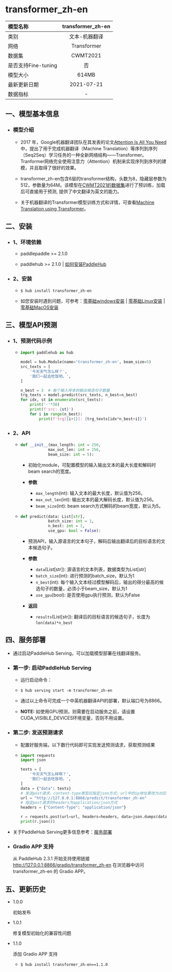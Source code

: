 # transformer_zh-en
|模型名称|transformer_zh-en|
| :--- | :---: |
|类别|文本-机器翻译|
|网络|Transformer|
|数据集|CWMT2021|
|是否支持Fine-tuning|否|
|模型大小|614MB|
|最新更新日期|2021-07-21|
|数据指标|-|

## 一、模型基本信息

- ### 模型介绍

  - 2017 年，Google机器翻译团队在其发表的论文[Attention Is All You Need](https://arxiv.org/abs/1706.03762)中，提出了用于完成机器翻译（Machine Translation）等序列到序列（Seq2Seq）学习任务的一种全新网络结构——Transformer。Tranformer网络完全使用注意力（Attention）机制来实现序列到序列的建模，并且取得了很好的效果。

  - transformer_zh-en包含6层的transformer结构，头数为8，隐藏层参数为512，参数量为64M。该模型在[CWMT2021的数据集](http://nlp.nju.edu.cn/cwmt-wmt)进行了预训练，加载后可直接用于预测, 提供了中文翻译为英文的能力。

  - 关于机器翻译的Transformer模型训练方式和详情，可查看[Machine Translation using Transformer](https://github.com/PaddlePaddle/PaddleNLP/tree/develop/examples/machine_translation/transformer)。

## 二、安装

- ### 1、环境依赖  

  - paddlepaddle >= 2.1.0

  - paddlehub >= 2.1.0    | [如何安装PaddleHub](../../../../docs/docs_ch/get_start/installation.rst)

- ### 2、安装

  - ```shell
    $ hub install transformer_zh-en
    ```

  - 如您安装时遇到问题，可参考：[零基础windows安装](../../../../docs/docs_ch/get_start/windows_quickstart.md)
 | [零基础Linux安装](../../../../docs/docs_ch/get_start/linux_quickstart.md) | [零基础MacOS安装](../../../../docs/docs_ch/get_start/mac_quickstart.md)

## 三、模型API预测

- ### 1、预测代码示例

  - ```python
    import paddlehub as hub

    model = hub.Module(name='transformer_zh-en', beam_size=5)
    src_texts = [
        '今天天气怎么样？',
        '我们一起去吃饭吧。',
    ]

    n_best = 3  # 每个输入样本的输出候选句子数量
    trg_texts = model.predict(src_texts, n_best=n_best)
    for idx, st in enumerate(src_texts):
        print('-'*30)
        print(f'src: {st}')
        for i in range(n_best):
            print(f'trg[{i+1}]: {trg_texts[idx*n_best+i]}')  
    ```

- ### 2、API

  - ```python
    def __init__(max_length: int = 256,
                max_out_len: int = 256,
                beam_size: int = 5):  
    ```

    - 初始化module，可配置模型的输入输出文本的最大长度和解码时beam search的宽度。

    - **参数**

      - `max_length`(int): 输入文本的最大长度，默认值为256。
      - `max_out_len`(int): 输出文本的最大解码长度，默认值为256。
      - `beam_size`(int): beam search方式解码的beam宽度，默认为5。

  - ```python
    def predict(data: List[str],
                batch_size: int = 1,
                n_best: int = 1,
                use_gpu: bool = False):
    ```

    - 预测API，输入源语言的文本句子，解码后输出翻译后的目标语言的文本候选句子。

    - **参数**
      - `data`(List[str]): 源语言的文本列表，数据类型为List[str]
      - `batch_size`(int): 进行预测的batch_size，默认为1
      - `n_best`(int): 每个输入文本经过模型解码后，输出的得分最高的候选句子的数量，必须小于beam_size，默认为1
      - `use_gpu`(bool): 是否使用gpu执行预测，默认为False

    - **返回**
      - `results`(List[str]): 翻译后的目标语言的候选句子，长度为`len(data)*n_best`

## 四、服务部署

  - 通过启动PaddleHub Serving，可以加载模型部署在线翻译服务。

  - ### 第一步: 启动PaddleHub Serving

    - 运行启动命令：

    - ```shell
      $ hub serving start -m transformer_zh-en
      ```

    - 通过以上命令可完成一个中英机器翻译API的部署，默认端口号为8866。

    - **NOTE:** 如使用GPU预测，则需要在启动服务之前，请设置CUDA_VISIBLE_DEVICES环境变量，否则不用设置。

  - ### 第二步: 发送预测请求

    - 配置好服务端，以下数行代码即可实现发送预测请求，获取预测结果

    - ```python
      import requests
      import json

      texts = [
          '今天天气怎么样啊？',
          '我们一起去吃饭吧。',
      ]
      data = {"data": texts}
      # 发送post请求，content-type类型应指定json方式，url中的ip地址需改为对应机器的ip
      url = "http://127.0.0.1:8866/predict/transformer_zh-en"
      # 指定post请求的headers为application/json方式
      headers = {"Content-Type": "application/json"}

      r = requests.post(url=url, headers=headers, data=json.dumps(data))
      print(r.json())
      ```

  - 关于PaddleHub Serving更多信息参考：[服务部署](../../../../docs/docs_ch/tutorial/serving.md)

- ### Gradio APP 支持
  从 PaddleHub 2.3.1 开始支持使用链接 http://127.0.0.1:8866/gradio/transformer_zh-en 在浏览器中访问 transformer_zh-en 的 Gradio APP。

## 五、更新历史

* 1.0.0

  初始发布

* 1.0.1

  修复模型初始化的兼容性问题

* 1.1.0

  添加 Gradio APP 支持

  - ```shell
    $ hub install transformer_zh-en==1.1.0
    ```
